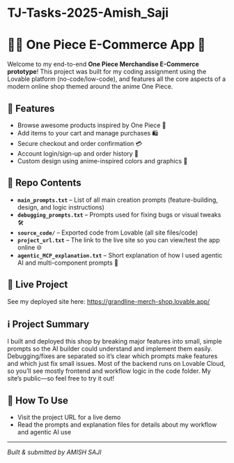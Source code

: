 # TJ-Tasks-2025-Amish_Saji


# 🏴‍☠️ One Piece E-Commerce App 🛒

Welcome to my end-to-end **One Piece Merchandise E-Commerce prototype**! This project was built for my coding assignment using the Lovable platform (no-code/low-code), and features all the core aspects of a modern online shop themed around the anime One Piece.

## 🚀 Features
- Browse awesome products inspired by One Piece 🌊
- Add items to your cart and manage purchases 🛍️
- Secure checkout and order confirmation 💳
- Account login/sign-up and order history 👤
- Custom design using anime-inspired colors and graphics 🎨

## 📂 Repo Contents
- **`main_prompts.txt`** – List of all main creation prompts (feature-building, design, and logic instructions)
- **`debugging_prompts.txt`** – Prompts used for fixing bugs or visual tweaks 🛠️
- **`source_code/`** – Exported code from Lovable (all site files/code)
- **`project_url.txt`** – The link to the live site so you can view/test the app online 🌐
- **`agentic_MCP_explanation.txt`** – Short explanation of how I used agentic AI and multi-component prompts 🧠

## 🔗 Live Project
See my deployed site here: https://grandline-merch-shop.lovable.app/

## ℹ️ Project Summary
I built and deployed this shop by breaking major features into small, simple prompts so the AI builder could understand and implement them easily. Debugging/fixes are separated so it’s clear which prompts make features and which just fix small issues. Most of the backend runs on Lovable Cloud, so you’ll see mostly frontend and workflow logic in the code folder. My site’s public—so feel free to try it out!

## 📒 How To Use
- Visit the project URL for a live demo
- Read the prompts and explanation files for details about my workflow and agentic AI use

---

*Built & submitted by AMISH SAJI*
